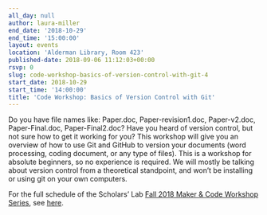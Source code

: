 ```yaml
---
all_day: null
author: laura-miller
end_date: '2018-10-29'
end_time: '15:00:00'
layout: events
location: 'Alderman Library, Room 423'
published-date: 2018-09-06 11:12:03+00:00
rsvp: 0
slug: code-workshop-basics-of-version-control-with-git-4
start_date: 2018-10-29
start_time: '14:00:00'
title: 'Code Workshop: Basics of Version Control with Git'
---
```


Do you have file names like: Paper.doc, Paper-revision1.doc, Paper-v2.doc, Paper-Final.doc, Paper-Final2.doc? Have you heard of version control, but not sure how to get it working for you? This workshop will give you an overview of how to use Git and GitHub to version your documents (word processing, coding document, or any type of files). This is a workshop for absolute beginners, so no experience is required. We will mostly be talking about version control from a theoretical standpoint, and won’t be installing or using git on your own computers.

For the full schedule of the Scholars’ Lab [Fall 2018 Maker & Code Workshop Series](http://scholarslab.org/makerspace/fall-2018-maker-code-workshop-series/), see [here](http://scholarslab.org/makerspace/fall-2018-maker-code-workshop-series/).
